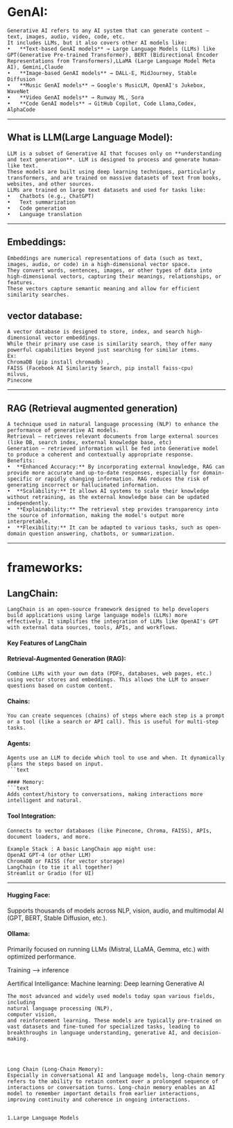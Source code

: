 # GenAI:
```text
Generative AI refers to any AI system that can generate content — text, images, audio, video, code, etc. 
It includes LLMs, but it also covers other AI models like:
•	**Text-based GenAI models** → Large Language Models (LLMs) like GPT(Generative Pre-trained Transformer), BERT (Bidirectional Encoder Representations from Transformers),LLaMA (Large Language Model Meta AI), Gemini,Claude
•	**Image-based GenAI models** → DALL·E, MidJourney, Stable Diffusion
•	**Music GenAI models** → Google's MusicLM, OpenAI's Jukebox, WaveNet
•	**Video GenAI models** → Runway ML, Sora
•	**Code GenAI models** → GitHub Copilot, Code Llama,Codex, AlphaCode
```
_______________________________________________________________________________________________________________________________________________________________
## What is LLM(Large Language Model):
```text
LLM is a subset of Generative AI that focuses only on **understanding and text generation**. LLM is designed to process and generate human-like text.
These models are built using deep learning techniques, particularly transformers, and are trained on massive datasets of text from books, websites, and other sources.
LLMs are trained on large text datasets and used for tasks like:
•	Chatbots (e.g., ChatGPT)
•	Text summarization
•	Code generation
•	Language translation
```
________________________________________________________________________________________________________________________________________________________________
## Embeddings:
```
Embeddings are numerical representations of data (such as text, images, audio, or code) in a high-dimensional vector space.
They convert words, sentences, images, or other types of data into high-dimensional vectors, capturing their meanings, relationships, or features.
These vectors capture semantic meaning and allow for efficient similarity searches.
```
## vector database:
```text
A vector database is designed to store, index, and search high-dimensional vector embeddings. 
While their primary use case is similarity search, they offer many powerful capabilities beyond just searching for similar items.
Ex: 
ChromaDB (pip install chromadb) ,
FAISS (Facebook AI Similarity Search, pip install faiss-cpu)
milvus,
Pinecone
```
__________________________________________________________________________________________________________________________________________________________________
## RAG (Retrieval augmented generation)
```text
A technique used in natural language processing (NLP) to enhance the performance of generative AI models.
Retrieval – retrieves relevant documents from large external sources (like DB, search index, external knowledge base, etc)
Generation – retrieved information will be fed into Generative model to produce a coherent and contextually appropriate response.
Benefits:
•  **Enhanced Accuracy:** By incorporating external knowledge, RAG can provide more accurate and up-to-date responses, especially for domain-specific or rapidly changing information. RAG reduces the risk of generating incorrect or hallucinated information.
•  **Scalability:** It allows AI systems to scale their knowledge without retraining, as the external knowledge base can be updated independently.
•  **Explainability:** The retrieval step provides transparency into the source of information, making the model's output more interpretable.
•  **Flexibility:** It can be adapted to various tasks, such as open-domain question answering, chatbots, or summarization.
```
__________________________________________________________________________________________________________________________________________________________________











# frameworks:
## LangChain:
```text
LangChain is an open-source framework designed to help developers build applications using large language models (LLMs) more effectively. It simplifies the integration of LLMs like OpenAI's GPT with external data sources, tools, APIs, and workflows.
```
#### Key Features of LangChain
#### Retrieval-Augmented Generation (RAG):
```text
Combine LLMs with your own data (PDFs, databases, web pages, etc.) using vector stores and embeddings. This allows the LLM to answer questions based on custom content.
```

#### Chains:
```text
You can create sequences (chains) of steps where each step is a prompt or a tool (like a search or API call). This is useful for multi-step tasks.
```
#### Agents:
```text
Agents use an LLM to decide which tool to use and when. It dynamically plans the steps based on input.
```text

#### Memory:
```text
Adds context/history to conversations, making interactions more intelligent and natural.
```
#### Tool Integration:
```text
Connects to vector databases (like Pinecone, Chroma, FAISS), APIs, document loaders, and more.

Example Stack : A basic LangChain app might use:
OpenAI GPT-4 (or other LLM)
ChromaDB or FAISS (for vector storage)
LangChain (to tie it all together)
Streamlit or Gradio (for UI)
```
__________________________________________________________________________________________________________________________________________________________________

#### Hugging Face:
Supports thousands of models across NLP, vision, audio, and multimodal AI (GPT, BERT, Stable Diffusion, etc.).

#### Ollama:
Primarily focused on running LLMs (Mistral, LLaMA, Gemma, etc.) with optimized performance.


Training --> inference




Aertifical Intelligance:
Machine learning:
Deep learning
Generative AI




```text
The most advanced and widely used models today span various fields, including
natural language processing (NLP),
computer vision,
and reinforcement learning. These models are typically pre-trained on vast datasets and fine-tuned for specialized tasks, leading to breakthroughs in language understanding, generative AI, and decision-making.




Long Chain (Long-Chain Memory):
Especially in conversational AI and language models, long-chain memory refers to the ability to retain context over a prolonged sequence of interactions or conversation turns. Long-chain memory enables an AI model to remember important details from earlier interactions, improving continuity and coherence in ongoing interactions.


1.Large Language Models
```